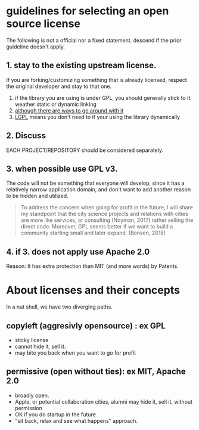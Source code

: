 # guidelines for selecting an open source license
The following is not a official nor a fixed statement.
descend if the prior guideline doesn't apply.

## 1. stay to the existing upstream license.
  If you are forking/customizing something that is already licensed, respect the original developer and stay to that one.

  1. if the library you are using is under GPL, you should generally stick to it. weather static or dynamic linking
  2. [although there are ways to go around with it](https://www.softwarefreedom.org/resources/2007/gpl-non-gpl-collaboration.html) 
  3. [LGPL](https://stackoverflow.com/questions/10130143/gpl-lgpl-and-static-linking) means you don't need to if your using the library dynamically

## 2. Discuss
  EACH PROJECT/REPOSITORY should be considered separately. 

## 3. when possible use GPL v3.
  The code will not be something that everyone will develop, since it has a relatively narrow application domain, and don't want to add another reason to be hidden and utilized. 
  > To address the concern when going for profit in the future, I will share my standpoint that the city science projects and relations with cities are more like services, or consulting (Noyman, 2017) rather selling the direct code. Moreover, GPL seems better if we want to build a community starting small and later expand. (Bonsen, 2018)

## 4. if 3. does not apply use Apache 2.0
  Reason: It has extra protection than MIT (and more words) by Patents.

# About licenses and their concepts
In a nut shell, we have two diverging paths.

## copyleft (aggresivly opensource) : ex GPL
- sticky license
- cannot hide it, sell it.
- may bite you back when you want to go for profit

## permissive (open without ties): ex MIT, Apache 2.0
- broadly open.
- Apple, or potential collaboration cities, alumni may hide it, sell it, without permission
- OK if you do startup in the future
- "sit back, relax and see what happens" approach.